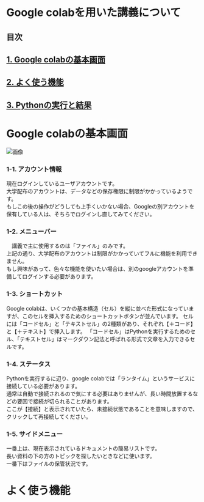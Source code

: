 # Google colabを用いた講義について

## 目次
## [1. Google colabの基本画面](#Google-colabの基本画面)
## [2. よく使う機能](#よく使う機能)
## [3. Pythonの実行と結果](#3.-Pythonの実行と結果)

# Google colabの基本画面
![画像](https://user-images.githubusercontent.com/25998652/82879273-ae27f400-9f77-11ea-9af9-83933e6acb48.png "Colabの基本画面") 
  
  ### 1-1. アカウント情報
  現在ログインしているユーザアカウントです。  
  大学配布のアカウントは、データなどの保存権限に制限がかかっているようです。  
  もしこの後の操作がどうしても上手くいかない場合、Googleの別アカウントを保有している人は、そちらでログインし直してみてください。
    
  ### 1-2. メニューバー
　講義で主に使用するのは「ファイル」のみです。  
  上記の通り、大学配布のアカウントは制限がかかっていてフルに機能を利用できません。  
  もし興味があって、色々な機能を使いたい場合は、別のgoogleアカウントを準備してログインする必要があります。

  ### 1-3. ショートカット
  Google colabは、いくつかの基本構造（セル）を縦に並べた形式になっていますが、このセルを挿入するためのショートカットボタンが並んでいます。
  セルには「コードセル」と「テキストセル」の2種類があり、それぞれ【＋コード】と【＋テキスト】で挿入します。
  「コードセル」はPythonを実行するためのセル、「テキストセル」はマークダウン記法と呼ばれる形式で文章を入力できるセルです。

  ### 1-4. ステータス
  Pythonを実行するに辺り、google colabでは「ランタイム」というサービスに接続している必要があります。  
  通常は自動で接続されるので気にする必要はありませんが、長い時間放置するなどの要因で接続が切られることがあります。  
  ここが【接続】と表示されていたら、未接続状態であることを意味しますので、クリックして再接続してください。

  ### 1-5. サイドメニュー
  一番上は、現在表示されているドキュメントの簡易リストです。  
  長い資料の下の方のトピックを探したいときなどに使います。  
  一番下はファイルの保管状況です。  


# よく使う機能


